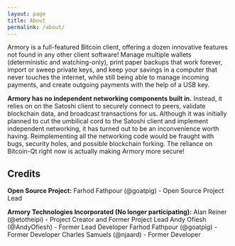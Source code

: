 ```yaml
---
layout: page
title: About
permalink: /about/
---
```


Armory is a full-featured Bitcoin client, offering a dozen innovative features not found in any other client software! Manage multiple wallets (deterministic and watching-only), print paper backups that work forever, import or sweep private keys, and keep your savings in a computer that never touches the internet, while still being able to manage incoming payments, and create outgoing payments with the help of a USB key.

**Armory has no independent networking components built in.** Instead, it relies on on the Satoshi client to securely connect to peers, validate blockchain data, and broadcast transactions for us. Although it was initially planned to cut the umbilical cord to the Satoshi client and implement independent networking, it has turned out to be an inconvenience worth having. Reimplementing all the networking code would be fraught with bugs, security holes, and possible blockchain forking. The reliance on Bitcoin-Qt right now is actually making Armory more secure!

Credits
-------
**Open Source Project:** 
Farhod Fathpour (@goatpig) - Open Source Project Lead 

**Armory Technologies Incorporated (No longer participating):** 
Alan Reiner (@etotheipi) - Project Creator and Former Project Lead 
Andy Ofiesh (@AndyOfiesh) - Former Lead Developer 
Farhod Fathpour (@goatpig) - Former Developer 
Charles Samuels (@njaard) - Former Developer
